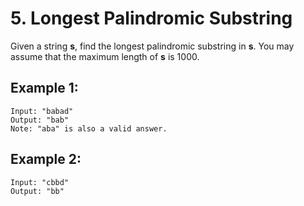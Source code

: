 #  5. Longest Palindromic Substring 
Given a string **s**, find the longest palindromic substring in **s**. You may assume that the maximum length of **s** is 1000. 
## Example 1:
```
Input: "babad"
Output: "bab"
Note: "aba" is also a valid answer.
```
## Example 2:
```
Input: "cbbd"
Output: "bb"
```

